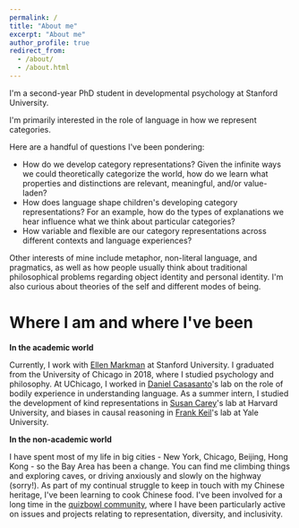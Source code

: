 ```yaml
---
permalink: /
title: "About me"
excerpt: "About me"
author_profile: true
redirect_from:
  - /about/
  - /about.html
---
```


I'm a second-year PhD student in developmental psychology at Stanford University.

I'm primarily interested in the role of language in how we represent categories.

Here are a handful of questions I've been pondering:
- How do we develop category representations? Given the infinite ways we could theoretically categorize the world, how do we learn what properties and distinctions are relevant, meaningful, and/or value-laden?
- How does language shape children's developing category representations? For an example, how do the types of explanations we hear influence what we think about particular categories?
- How variable and flexible are our category representations across different contexts and language experiences?

Other interests of mine include metaphor, non-literal language, and pragmatics, as well as how people usually think about traditional philosophical problems regarding object identity and personal identity. I'm also curious about theories of the self and different modes of being.

Where I am and where I've been
======

**In the academic world**

Currently, I work with [Ellen Markman](http://markmanlab.stanford.edu) at Stanford University. I graduated from the University of Chicago in 2018, where I studied psychology and philosophy. At UChicago, I worked in [Daniel Casasanto](http://casasanto.com)'s lab on the role of bodily experience in understanding language. As a summer intern, I studied the development of kind representations in [Susan Carey](https://psychology.fas.harvard.edu/people/susan-e-carey)'s lab at Harvard University, and biases in causal reasoning in [Frank Keil](https://cogdevlab.yale.edu/)'s lab at Yale University.

**In the non-academic world**

I have spent most of my life in big cities - New York, Chicago, Beijing, Hong Kong - so the Bay Area has been a change. You can find me climbing things and exploring caves, or driving anxiously and slowly on the highway (sorry!). As part of my continual struggle to keep in touch with my Chinese heritage, I've been learning to cook Chinese food. I've been involved for a long time in the [quizbowl community](http://www.pace-nsc.org/what-is-quizbowl-a-primer-and-faq-for-newcomers/), where I have been particularly active on issues and projects relating to representation, diversity, and inclusivity.
